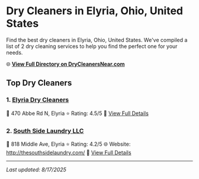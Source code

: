 # Dry Cleaners in Elyria, Ohio, United States

Find the best dry cleaners in Elyria, Ohio, United States. We've compiled a list of 2 dry cleaning services to help you find the perfect one for your needs.

🌐 **[View Full Directory on DryCleanersNear.com](https://drycleanersnear.com/city/US/Ohio/Elyria)**

## Top Dry Cleaners

### 1. [Elyria Dry Cleaners](https://drycleanersnear.com/dryCleaner/6875b6a59b5c02c2ea2780e3/elyria-dry-cleaners)
📍 470 Abbe Rd N, Elyria
⭐ Rating: 4.5/5
🔗 [View Full Details](https://drycleanersnear.com/dryCleaner/6875b6a59b5c02c2ea2780e3/elyria-dry-cleaners)

### 2. [South Side Laundry LLC](https://drycleanersnear.com/dryCleaner/6875b6479b5c02c2ea277e1c/south-side-laundry-llc)
📍 818 Middle Ave, Elyria
⭐ Rating: 4.2/5
🌐 Website: http://thesouthsidelaundry.com/
🔗 [View Full Details](https://drycleanersnear.com/dryCleaner/6875b6479b5c02c2ea277e1c/south-side-laundry-llc)


---

*Last updated: 8/17/2025*
